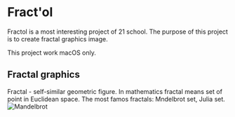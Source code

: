 # Fract'ol

 Fractol is a most interesting project of 21 school. The purpose of this project is to create fractal graphics image.

 This project work macOS only.
 
 ## Fractal graphics
 
 Fractal - self-similar geometric figure. In mathematics fractal means set of point in Euclidean space.
 The most famos fractals: Mndelbrot set, Julia set. ![Mandelbrot](/images/Mandelbrot_set)
